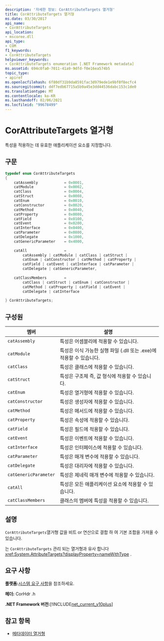 ```yaml
---
description: '자세한 정보: CorAttributeTargets 열거형'
title: CorAttributeTargets 열거형
ms.date: 03/30/2017
api_name:
- CorAttributeTargets
api_location:
- mscoree.dll
api_type:
- COM
f1_keywords:
- CorAttributeTargets
helpviewer_keywords:
- CorAttributeTargets enumeration [.NET Framework metadata]
ms.assetid: 694c0fa0-7011-41a9-9dfd-f0e16ea574b5
topic_type:
- apiref
ms.openlocfilehash: 6f80df31b9da8591fac3d979ede1e9bf0f8ecfc4
ms.sourcegitcommit: ddf7edb67715a5b9a45e3dd44536dabc153c1de0
ms.translationtype: MT
ms.contentlocale: ko-KR
ms.lasthandoff: 02/06/2021
ms.locfileid: "99678499"
---
```

# <a name="corattributetargets-enumeration"></a>CorAttributeTargets 열거형

특성을 적용하는 데 유효한 애플리케이션 요소를 지정합니다.  
  
## <a name="syntax"></a>구문  
  
```cpp  
typedef enum CorAttributeTargets  
{  
    catAssembly            = 0x0001,  
    catModule              = 0x0002,  
    catClass               = 0x0004,  
    catStruct              = 0x0008,  
    catEnum                = 0x0010,  
    catConstructor         = 0x0020,  
    catMethod              = 0x0040,  
    catProperty            = 0x0080,  
    catField               = 0x0100,  
    catEvent               = 0x0200,  
    catInterface           = 0x0400,  
    catParameter           = 0x0800,  
    catDelegate            = 0x1000,  
    catGenericParameter    = 0x4000,  
  
    catAll                 =
        catAssembly | catModule | catClass | catStruct |
        catEnum | catConstructor | catMethod | catProperty |
        catField | catEvent | catInterface | catParameter |
        catDelegate | catGenericParameter,  
  
    catClassMembers        =
        catClass | catStruct | catEnum | catConstructor |
        catMethod | catProperty | catField | catEvent |
        catDelegate | catInterface  
  
} CorAttributeTargets;  
```  
  
## <a name="members"></a>구성원  
  
|멤버|설명|  
|------------|-----------------|  
|`catAssembly`|특성은 어셈블리에 적용할 수 있습니다.|  
|`catModule`|특성은 이식 가능한 실행 파일 (.dll 또는 .exe)에 적용할 수 있습니다.|  
|`catClass`|특성은 클래스에 적용할 수 있습니다.|  
|`catStruct`|특성은 구조체 즉, 값 형식에 적용할 수 있습니다.|  
|`catEnum`|특성은 열거형에 적용할 수 있습니다.|  
|`catConstructor`|특성은 생성자에 적용할 수 있습니다.|  
|`catMethod`|특성은 메서드에 적용할 수 있습니다.|  
|`catProperty`|특성은 속성에 적용할 수 있습니다.|  
|`catField`|특성은 필드에 적용할 수 있습니다.|  
|`catEvent`|특성은 이벤트에 적용할 수 있습니다.|  
|`catInterface`|특성은 인터페이스에 적용할 수 있습니다.|  
|`catParameter`|특성은 매개 변수에 적용할 수 있습니다.|  
|`catDelegate`|특성은 대리자에 적용할 수 있습니다.|  
|`catGenericParameter`|특성은 제네릭 매개 변수에 적용할 수 있습니다.|  
|`catAll`|특성은 모든 애플리케이션 요소에 적용할 수 있습니다.|  
|`catClassMembers`|클래스의 멤버에 특성을 적용할 수 있습니다.|  
  
## <a name="remarks"></a>설명  

 `CorAttributeTargets`열거형 값을 비트 or 연산으로 결합 하 여 기본 조합을 가져올 수 있습니다.  
  
 는 `CorAttributeTargets` 관리 되는 열거형과 유사 합니다 <xref:System.AttributeTargets?displayProperty=nameWithType> .  
  
## <a name="requirements"></a>요구 사항  

 **플랫폼:**[시스템 요구 사항](../../get-started/system-requirements.md)을 참조하세요.  
  
 **헤더:** CorHdr .h  
  
 **.NET Framework 버전:**[!INCLUDE[net_current_v10plus](../../../../includes/net-current-v10plus-md.md)]  
  
## <a name="see-also"></a>참고 항목

- [메타데이터 열거형](metadata-enumerations.md)
